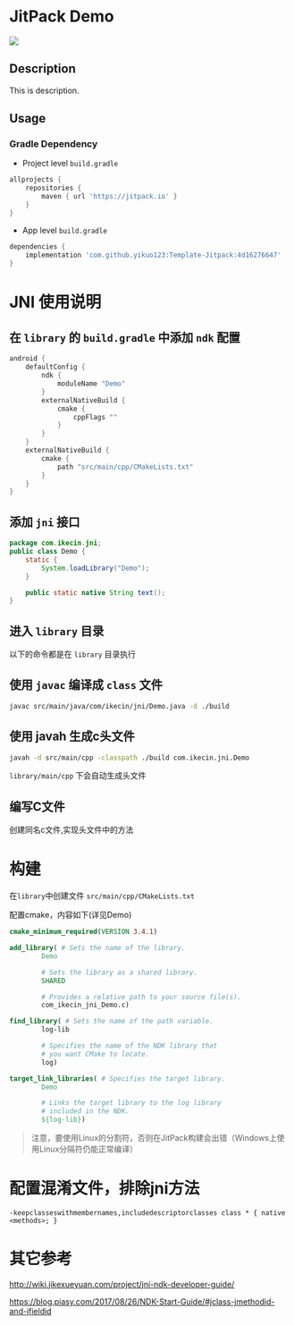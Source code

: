 # JitPack Demo

[![](https://jitpack.io/v/yikuo123/Template-Jitpack.svg)](https://jitpack.io/#yikuo123/Template-Jitpack)

## Description

This is description.

## Usage

### Gradle Dependency 

- Project level `build.gradle`

```gradle
allprojects {
    repositories {
        maven { url 'https://jitpack.io' }
    }
}
```

- App level `build.gradle`

```gradle
dependencies {
    implementation 'com.github.yikuo123:Template-Jitpack:4d16276647'
}
```

# JNI 使用说明

## 在 `library` 的 `build.gradle` 中添加 `ndk` 配置

```gradle
android {
    defaultConfig {
        ndk {
            moduleName "Demo"
        }
        externalNativeBuild {
            cmake {
                cppFlags ""
            }
        }
    }
    externalNativeBuild {
        cmake {
            path "src/main/cpp/CMakeLists.txt"
        }
    }
}
```

## 添加 `jni` 接口

```java
package com.ikecin.jni;
public class Demo {
    static {
        System.loadLibrary("Demo");
    }

    public static native String text();
}
```

## 进入 `library` 目录

以下的命令都是在 `library` 目录执行


## 使用 `javac` 编译成 `class` 文件

```bash
javac src/main/java/com/ikecin/jni/Demo.java -d ./build 
```

## 使用 javah 生成c头文件

```bash
javah -d src/main/cpp -classpath ./build com.ikecin.jni.Demo
```

`library/main/cpp` 下会自动生成头文件

## 编写C文件

创建同名c文件,实现头文件中的方法

# 构建

在`library`中创建文件 `src/main/cpp/CMakeLists.txt`

配置cmake，内容如下(详见Demo)

```cmake
cmake_minimum_required(VERSION 3.4.1)

add_library( # Sets the name of the library.
        Demo

        # Sets the library as a shared library.
        SHARED

        # Provides a relative path to your source file(s).
        com_ikecin_jni_Demo.c)

find_library( # Sets the name of the path variable.
        log-lib

        # Specifies the name of the NDK library that
        # you want CMake to locate.
        log)

target_link_libraries( # Specifies the target library.
        Demo

        # Links the target library to the log library
        # included in the NDK.
        ${log-lib})
```

> 注意，要使用Linux的分割符，否则在JitPack构建会出错（Windows上使用Linux分隔符仍能正常编译）

# 配置混淆文件，排除jni方法

`-keepclasseswithmembernames,includedescriptorclasses class * { native <methods>; }`

# 其它参考

http://wiki.jikexueyuan.com/project/jni-ndk-developer-guide/

https://blog.piasy.com/2017/08/26/NDK-Start-Guide/#jclass-jmethodid-and-jfieldid
